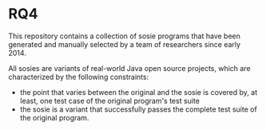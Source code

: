 # RQ4
This repository contains a collection of sosie programs that have been generated and manually selected by a team of researchers since early 2014. 

All sosies are variants of real-world Java open source projects, which are characterized by the following constraints:
- the point that varies between the original and the sosie is covered by, at least, one test case of the original program's test suite
- the sosie is a variant that successfully passes the complete test suite of the original program.

